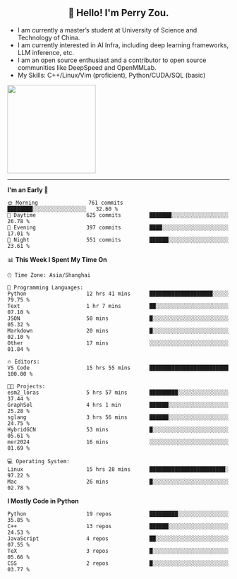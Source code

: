 <h2 align="center">👋 Hello! I'm Perry Zou.</h2>

- I am currently a master’s student at University of Science and Technology of China.
- I am currently interested in AI Infra, including deep learning frameworks, LLM inference, etc.
- I am an open source enthusiast and a contributor to open source communities like DeepSpeed and OpenMMLab.
- My Skills: C++/Linux/Vim (proficient), Python/CUDA/SQL (basic)

<img height=200 align="center" src="https://github-readme-stats.vercel.app/api?username=zonepg" />

-------

<!--START_SECTION:waka-->
**I'm an Early 🐤** 

```text
🌞 Morning                761 commits         ████████░░░░░░░░░░░░░░░░░   32.60 % 
🌆 Daytime                625 commits         ███████░░░░░░░░░░░░░░░░░░   26.78 % 
🌃 Evening                397 commits         ████░░░░░░░░░░░░░░░░░░░░░   17.01 % 
🌙 Night                  551 commits         ██████░░░░░░░░░░░░░░░░░░░   23.61 % 
```


📊 **This Week I Spent My Time On** 

```text
🕑︎ Time Zone: Asia/Shanghai

💬 Programming Languages: 
Python                   12 hrs 41 mins      ████████████████████░░░░░   79.75 % 
Text                     1 hr 7 mins         ██░░░░░░░░░░░░░░░░░░░░░░░   07.10 % 
JSON                     50 mins             █░░░░░░░░░░░░░░░░░░░░░░░░   05.32 % 
Markdown                 20 mins             █░░░░░░░░░░░░░░░░░░░░░░░░   02.10 % 
Other                    17 mins             ░░░░░░░░░░░░░░░░░░░░░░░░░   01.84 % 

🔥 Editors: 
VS Code                  15 hrs 55 mins      █████████████████████████   100.00 % 

🐱‍💻 Projects: 
esm2_loras               5 hrs 57 mins       █████████░░░░░░░░░░░░░░░░   37.44 % 
GraphSol                 4 hrs 1 min         ██████░░░░░░░░░░░░░░░░░░░   25.28 % 
sglang                   3 hrs 56 mins       ██████░░░░░░░░░░░░░░░░░░░   24.75 % 
HybridGCN                53 mins             █░░░░░░░░░░░░░░░░░░░░░░░░   05.61 % 
mer2024                  16 mins             ░░░░░░░░░░░░░░░░░░░░░░░░░   01.69 % 

💻 Operating System: 
Linux                    15 hrs 28 mins      ████████████████████████░   97.22 % 
Mac                      26 mins             █░░░░░░░░░░░░░░░░░░░░░░░░   02.78 % 
```

**I Mostly Code in Python** 

```text
Python                   19 repos            █████████░░░░░░░░░░░░░░░░   35.85 % 
C++                      13 repos            ██████░░░░░░░░░░░░░░░░░░░   24.53 % 
JavaScript               4 repos             ██░░░░░░░░░░░░░░░░░░░░░░░   07.55 % 
TeX                      3 repos             █░░░░░░░░░░░░░░░░░░░░░░░░   05.66 % 
CSS                      2 repos             █░░░░░░░░░░░░░░░░░░░░░░░░   03.77 % 
```




<!--END_SECTION:waka-->
